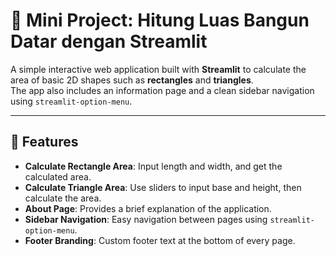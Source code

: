 # 📐 Mini Project: Hitung Luas Bangun Datar dengan Streamlit

A simple interactive web application built with **Streamlit** to calculate the area of basic 2D shapes such as **rectangles** and **triangles**.  
The app also includes an information page and a clean sidebar navigation using `streamlit-option-menu`.

---

## 🚀 Features
- **Calculate Rectangle Area**: Input length and width, and get the calculated area.
- **Calculate Triangle Area**: Use sliders to input base and height, then calculate the area.
- **About Page**: Provides a brief explanation of the application.
- **Sidebar Navigation**: Easy navigation between pages using `streamlit-option-menu`.
- **Footer Branding**: Custom footer text at the bottom of every page.
